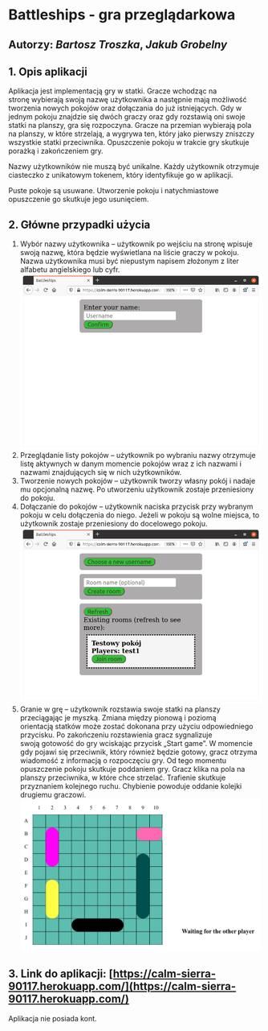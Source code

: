 # Battleships - gra przeglądarkowa

## Autorzy: *Bartosz Troszka*, *Jakub Grobelny*

## 1. Opis aplikacji

Aplikacja jest implementacją gry w statki. Gracze wchodząc na stronę wybierają swoją nazwę użytkownika a następnie mają możliwość tworzenia nowych pokojów oraz dołączania do już istniejących. Gdy w jednym pokoju znajdzie się dwóch graczy oraz gdy rozstawią oni swoje statki na planszy, gra się rozpoczyna. Gracze na przemian wybierają pola na planszy, w które strzelają, a wygrywa ten, który jako pierwszy zniszczy wszystkie statki przeciwnika. Opuszczenie pokoju w trakcie gry skutkuje porażką i zakończeniem gry.

Nazwy użytkowników nie muszą być unikalne. Każdy użytkownik otrzymuje ciasteczko z unikatowym tokenem, który identyfikuje go w aplikacji.

Puste pokoje są usuwane. Utworzenie pokoju i natychmiastowe opuszczenie go skutkuje jego usunięciem.

## 2. Główne przypadki użycia

1. Wybór nazwy użytkownika – użytkownik po wejściu na stronę wpisuje swoją nazwę, która będzie wyświetlana na liście graczy w pokoju. Nazwa użytkownika musi być niepustym napisem złożonym z liter alfabetu angielskiego lub cyfr.
![](./login.png)
2. Przeglądanie listy pokojów – użytkownik po wybraniu nazwy otrzymuje listę aktywnych w danym momencie pokojów wraz z ich nazwami i nazwami znajdujących się w nich użytkowników.
3. Tworzenie nowych pokojów – użytkownik tworzy własny pokój i nadaje mu opcjonalną nazwę. Po utworzeniu użytkownik zostaje przeniesiony do pokoju.
4. Dołączanie do pokojów – użytkownik naciska przycisk przy wybranym pokoju w celu dołączenia do niego. Jeżeli w pokoju są wolne miejsca, to użytkownik zostaje przeniesiony do docelowego pokoju.
![](./rooms.png)
5. Granie w grę – użytkownik rozstawia swoje statki na planszy przeciągając je myszką. Zmiana między pionową i poziomą orientacją statków może zostać dokonana przy użyciu odpowiedniego przycisku. Po zakończeniu rozstawienia gracz sygnalizuje swoją gotowość do gry wciskając przycisk „Start game”. W momencie gdy pojawi się przeciwnik, który również będzie gotowy, gracz otrzyma wiadomość z informacją o rozpoczęciu gry. Od tego momentu opuszczenie pokoju skutkuje poddaniem gry. Gracz klika na pola na planszy przeciwnika, w które chce strzelać. Trafienie skutkuje przyznaniem kolejnego ruchu. Chybienie powoduje oddanie kolejki drugiemu graczowi.
![](./waiting.png)

## 3. Link do aplikacji: [https://calm-sierra-90117.herokuapp.com/](https://calm-sierra-90117.herokuapp.com/)

Aplikacja nie posiada kont.
